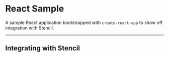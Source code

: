 # React Sample

A sample React application bootstrapped with `create-react-app` to show off integration with Stencil.

---

## Integrating with Stencil